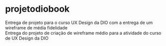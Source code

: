 # projetodiobook
Entrega de projeto para o curso UX Design da DIO com a entrega de um wireframe de média fidelidade
<br>
Entrega do projeto de criação de wireframe médio para a atividade do curso de UX Design da DIO
